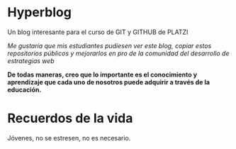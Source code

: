 # Hyperblog
Un blog interesante para el curso de GIT y GITHUB de PLATZI

*Me gustaría que mis estudiantes pudiesen ver este blog, copiar estos repositorios públicos y mejorarlos en pro de la comunidad del desarrollo de estrategias web*

**De todas maneras, creo que lo importante es el conocimiento y aprendizaje que cada uno de nosotros puede adquirir a través de la educación.**

# Recuerdos de la vida
Jóvenes, no se estresen, no es necesario.